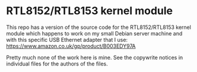 # RTL8152/RTL8153 kernel module

This repo has a version of the source code for the RTL8152/RTL8153 kernel module
which happens to work on my small Debian server machine and with this specific
USB Ethernet adapter that I use: https://www.amazon.co.uk/gp/product/B003EDY97A

Pretty much none of the work here is mine. See the copywrite notices in
individual files for the authors of the files.
